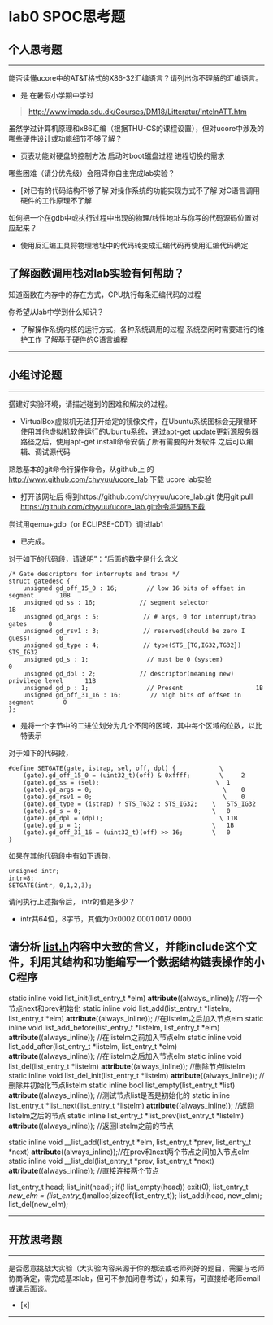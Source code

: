 # lab0 SPOC思考题

## 个人思考题

---

能否读懂ucore中的AT&T格式的X86-32汇编语言？请列出你不理解的汇编语言。
- 是 在暑假小学期中学过

>  http://www.imada.sdu.dk/Courses/DM18/Litteratur/IntelnATT.htm

虽然学过计算机原理和x86汇编（根据THU-CS的课程设置），但对ucore中涉及的哪些硬件设计或功能细节不够了解？
- 页表功能对硬盘的控制方法
  启动时boot磁盘过程
  进程切换的需求

>   


哪些困难（请分优先级）会阻碍你自主完成lab实验？
- [对已有的代码结构不够了解
  对操作系统的功能实现方式不了解
  对C语言调用硬件的工作原理不了解

>   

如何把一个在gdb中或执行过程中出现的物理/线性地址与你写的代码源码位置对应起来？
- 使用反汇编工具将物理地址中的代码转变成汇编代码再使用汇编代码确定

>   

了解函数调用栈对lab实验有何帮助？
- 
  知道函数在内存中的存在方式，CPU执行每条汇编代码的过程

>   

你希望从lab中学到什么知识？
- 了解操作系统内核的运行方式，各种系统调用的过程
  系统空闲时需要进行的维护工作
  了解基于硬件的C语言编程

>   

---

## 小组讨论题

---

搭建好实验环境，请描述碰到的困难和解决的过程。
- VirtualBox虚拟机无法打开给定的镜像文件，在Ubuntu系统图标会无限循环
  使用其他虚拟机软件运行的Ubuntu系统，通过apt-get update更新源服务器路径之后，使用apt-get install命令安装了所有需要的开发软件
  之后可以编辑、调试源代码

> 

熟悉基本的git命令行操作命令，从github上
的 http://www.github.com/chyyuu/ucore_lab 下载
ucore lab实验
- 打开该网址后 得到https://github.com/chyyuu/ucore_lab.git
  使用git pull https://github.com/chyyuu/ucore_lab.git命令将源码下载
  

> 

尝试用qemu+gdb（or ECLIPSE-CDT）调试lab1
- 已完成。

> 

对于如下的代码段，请说明”：“后面的数字是什么含义
```
/* Gate descriptors for interrupts and traps */
struct gatedesc {
    unsigned gd_off_15_0 : 16;        // low 16 bits of offset in segment 		10B
    unsigned gd_ss : 16;            // segment selector					1B
    unsigned gd_args : 5;            // # args, 0 for interrupt/trap gates		0
    unsigned gd_rsv1 : 3;            // reserved(should be zero I guess)		0
    unsigned gd_type : 4;            // type(STS_{TG,IG32,TG32})			STS_IG32
    unsigned gd_s : 1;                // must be 0 (system)				0
    unsigned gd_dpl : 2;            // descriptor(meaning new) privilege level		11B
    unsigned gd_p : 1;                // Present					1B
    unsigned gd_off_31_16 : 16;        // high bits of offset in segment		0
};
```

- 是将一个字节中的二进位划分为几个不同的区域，其中每个区域的位数，以比特表示

> 

对于如下的代码段，
```
#define SETGATE(gate, istrap, sel, off, dpl) {            \
    (gate).gd_off_15_0 = (uint32_t)(off) & 0xffff;        \ 	2
    (gate).gd_ss = (sel);                                \ 	1
    (gate).gd_args = 0;                                    \ 	0
    (gate).gd_rsv1 = 0;                                    \ 	0
    (gate).gd_type = (istrap) ? STS_TG32 : STS_IG32;    \	STS_IG32
    (gate).gd_s = 0;                                    \	0
    (gate).gd_dpl = (dpl);                                \	11B
    (gate).gd_p = 1;                                    \	1B
    (gate).gd_off_31_16 = (uint32_t)(off) >> 16;        \	0
}
```

如果在其他代码段中有如下语句，
```
unsigned intr;
intr=8;
SETGATE(intr, 0,1,2,3);
```
请问执行上述指令后， intr的值是多少？

- intr共64位，8字节，其值为0x0002 0001 0017 0000

> 

请分析 [list.h](https://github.com/chyyuu/ucore_lab/blob/master/labcodes/lab2/libs/list.h)内容中大致的含义，并能include这个文件，利用其结构和功能编写一个数据结构链表操作的小C程序
- 
static inline void list_init(list_entry_t *elm) __attribute__((always_inline));						//将一个节点next和prev初始化
static inline void list_add(list_entry_t *listelm, list_entry_t *elm) __attribute__((always_inline));			//在listelm之后加入节点elm
static inline void list_add_before(list_entry_t *listelm, list_entry_t *elm) __attribute__((always_inline));		//在listelm之前加入节点elm
static inline void list_add_after(list_entry_t *listelm, list_entry_t *elm) __attribute__((always_inline));		//在listelm之后加入节点elm
static inline void list_del(list_entry_t *listelm) __attribute__((always_inline));					//删除节点listelm
static inline void list_del_init(list_entry_t *listelm) __attribute__((always_inline));					//删除并初始化节点listelm
static inline bool list_empty(list_entry_t *list) __attribute__((always_inline));					//测试节点list是否是初始化的
static inline list_entry_t *list_next(list_entry_t *listelm) __attribute__((always_inline));				//返回listelm之后的节点
static inline list_entry_t *list_prev(list_entry_t *listelm) __attribute__((always_inline));				//返回listelm之前的节点

static inline void __list_add(list_entry_t *elm, list_entry_t *prev, list_entry_t *next) __attribute__((always_inline));//在prev和next两个节点之间加入节点elm
static inline void __list_del(list_entry_t *prev, list_entry_t *next) __attribute__((always_inline));  			//直接连接两个节点

list_entry_t head;
list_init(head);
if(! list_empty(head))
	exit(0);
list_entry_t *new_elm = (list_entry_t*)malloc(sizeof(list_entry_t));
list_add(head, new_elm);
list_del(new_elm);
> 

---

## 开放思考题

---

是否愿意挑战大实验（大实验内容来源于你的想法或老师列好的题目，需要与老师协商确定，需完成基本lab，但可不参加闭卷考试），如果有，可直接给老师email或课后面谈。
- [x]  

>  

---
